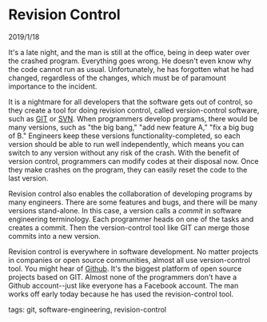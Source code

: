 # Revision Control

2019/1/18

It's a late night, and the man is still at the office, being in deep water over the crashed program. Everything goes wrong. He doesn't even know why the code cannot run as usual. Unfortunately, he has forgotten what he had changed, regardless of the changes, which must be of paramount importance to the incident.

It is a nightmare for all developers that the software gets out of control, so they create a tool for doing revision control, called version-control software, such as [GIT](https://en.wikipedia.org/wiki/Git) or [SVN](https://en.wikipedia.org/wiki/Apache_Subversion). When programmers develop programs, there would be many versions, such as "the big bang," "add new feature A," "fix a big bug of B." Engineers keep these versions functionality-completed, so each version should be able to run well independently, which means you can switch to any version without any risk of the crash. With the benefit of version control, programmers can modify codes at their disposal now. Once they make crashes on the program, they can easily reset the code to the last version.

Revision control also enables the collaboration of developing programs by many engineers. There are some features and bugs, and there will be many versions stand-alone. In this case, a version calls a *commit* in software engineering terminology. Each programmer heads on one of the tasks and creates a commit. Then the version-control tool like GIT can merge those commits into a new version.

Revision control is everywhere in software development. No matter projects in companies or open source communities, almost all use version-control tool. You might hear of [Github](https://github.com/). It's the biggest platform of open source projects based on GIT. Almost none of the programmers don't have a Github account--just like everyone has a Facebook account. The man works off early today because he has used the revision-control tool.

tags: git, software-engineering, revision-control
